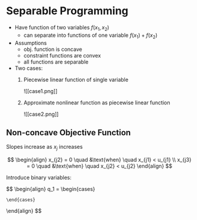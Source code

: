 # Separable Programming
- Have function of two variables $f(x_1, x_2)$
	- can separate into functions of one variable $f(x_1)+f(x_2)$
- Assumptions
	- obj. function is concave
	- constraint functions are convex
	- all functions are separable
- Two cases:
	1. Piecewise linear function of single variable
		
		![[case1.png]]
		
	2. Approximate nonlinear function as piecewise linear function
	
		![[case2.png]]
		
## Non-concave Objective Function
Slopes increase as $x_j$ increases

$$
\begin{align}
	x_{j2} = 0 \quad &\text{when} \quad x_{j1} < u_{j1} \\
	x_{j3} = 0 \quad &\text{when} \quad x_{j2} < u_{j2}
\end{align}
$$

Introduce binary variables:

$$
\begin{align}
q_1 =
	\begin{cases}
	
	\end{cases}
\end{align}
$$
